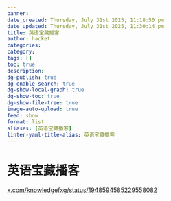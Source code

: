 ```yaml
---
banner:
date_created: Thursday, July 31st 2025, 11:18:50 pm
date_updated: Thursday, July 31st 2025, 11:30:14 pm
title: 英语宝藏播客
author: hacket
categories: 
category:
tags: []
toc: true
description: 
dg-publish: true
dg-enable-search: true
dg-show-local-graph: true
dg-show-toc: true
dg-show-file-tree: true
image-auto-upload: true
feed: show
format: list
aliases: [英语宝藏播客]
linter-yaml-title-alias: 英语宝藏播客
---
```


# 英语宝藏播客

[x.com/knowledgefxg/status/1948594585229558082](https://x.com/knowledgefxg/status/1948594585229558082)
